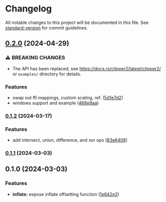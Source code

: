 # Changelog

All notable changes to this project will be documented in this file. See [standard-version](https://github.com/conventional-changelog/standard-version) for commit guidelines.

## [0.2.0](https://github.com/tirithen/clipper2/compare/v0.1.2...v0.2.0) (2024-04-29)


### ⚠ BREAKING CHANGES

* The API has been replaced, see
https://docs.rs/clipper2/latest/clipper2/ or `examples/` directory for
details.

### Features

* swap out ffi mappings, custom scaling, ref. ([5d1e7d2](https://github.com/tirithen/clipper2/commit/5d1e7d2189d236ecaf8f01d3fd3a815589f293fd))
* windows support and example ([468e9aa](https://github.com/tirithen/clipper2/commit/468e9aaae6e3aedcaa3d5a1d582c4a2be1062af7))

### [0.1.2](https://github.com/tirithen/clipper2/compare/v0.1.1...v0.1.2) (2024-03-17)


### Features

* add intersect, union, difference, and xor ops ([83e6408](https://github.com/tirithen/clipper2/commit/83e64084b069b452fe753f4262ce48677b121754))

### [0.1.1](https://github.com/tirithen/clipper2/compare/v0.1.0...v0.1.1) (2024-03-03)

## 0.1.0 (2024-03-03)


### Features

* **inflate:** expose inflate offsetting function ([1e842e2](https://github.com/tirithen/clipper2/commit/1e842e2756634752fdfcc38500509a901e01fd99))
